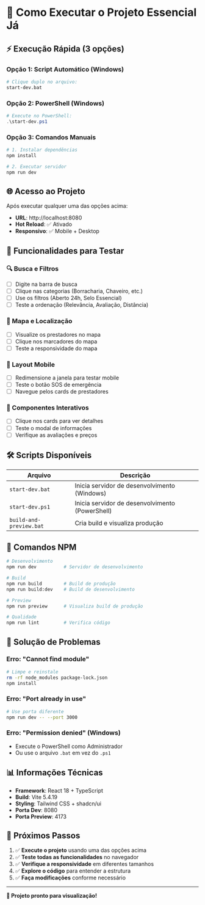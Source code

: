 # 🚀 Como Executar o Projeto Essencial Já

## ⚡ Execução Rápida (3 opções)

### Opção 1: Script Automático (Windows)
```bash
# Clique duplo no arquivo:
start-dev.bat
```

### Opção 2: PowerShell (Windows)
```powershell
# Execute no PowerShell:
.\start-dev.ps1
```

### Opção 3: Comandos Manuais
```bash
# 1. Instalar dependências
npm install

# 2. Executar servidor
npm run dev
```

## 🌐 Acesso ao Projeto

Após executar qualquer uma das opções acima:

- **URL**: http://localhost:8080
- **Hot Reload**: ✅ Ativado
- **Responsivo**: ✅ Mobile + Desktop

## 📱 Funcionalidades para Testar

### 🔍 Busca e Filtros
- [ ] Digite na barra de busca
- [ ] Clique nas categorias (Borracharia, Chaveiro, etc.)
- [ ] Use os filtros (Aberto 24h, Selo Essencial)
- [ ] Teste a ordenação (Relevância, Avaliação, Distância)

### 📍 Mapa e Localização
- [ ] Visualize os prestadores no mapa
- [ ] Clique nos marcadores do mapa
- [ ] Teste a responsividade do mapa

### 📱 Layout Mobile
- [ ] Redimensione a janela para testar mobile
- [ ] Teste o botão SOS de emergência
- [ ] Navegue pelos cards de prestadores

### 🎨 Componentes Interativos
- [ ] Clique nos cards para ver detalhes
- [ ] Teste o modal de informações
- [ ] Verifique as avaliações e preços

## 🛠️ Scripts Disponíveis

| Arquivo | Descrição |
|---------|-----------|
| `start-dev.bat` | Inicia servidor de desenvolvimento (Windows) |
| `start-dev.ps1` | Inicia servidor de desenvolvimento (PowerShell) |
| `build-and-preview.bat` | Cria build e visualiza produção |

## 🔧 Comandos NPM

```bash
# Desenvolvimento
npm run dev          # Servidor de desenvolvimento

# Build
npm run build        # Build de produção
npm run build:dev    # Build de desenvolvimento

# Preview
npm run preview      # Visualiza build de produção

# Qualidade
npm run lint         # Verifica código
```

## 🚨 Solução de Problemas

### Erro: "Cannot find module"
```bash
# Limpe e reinstale
rm -rf node_modules package-lock.json
npm install
```

### Erro: "Port already in use"
```bash
# Use porta diferente
npm run dev -- --port 3000
```

### Erro: "Permission denied" (Windows)
- Execute o PowerShell como Administrador
- Ou use o arquivo `.bat` em vez do `.ps1`

## 📊 Informações Técnicas

- **Framework**: React 18 + TypeScript
- **Build**: Vite 5.4.19
- **Styling**: Tailwind CSS + shadcn/ui
- **Porta Dev**: 8080
- **Porta Preview**: 4173

## 🎯 Próximos Passos

1. ✅ **Execute o projeto** usando uma das opções acima
2. ✅ **Teste todas as funcionalidades** no navegador
3. ✅ **Verifique a responsividade** em diferentes tamanhos
4. ✅ **Explore o código** para entender a estrutura
5. ✅ **Faça modificações** conforme necessário

---

**🎉 Projeto pronto para visualização!**


